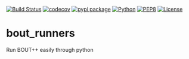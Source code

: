 [![Build Status](https://travis-ci.org/CELMA-project/bout_install.svg?branch=master)](https://travis-ci.org/CELMA-project/bout_runners)
[![codecov](https://codecov.io/gh/CELMA-project/bout_install/branch/master/graph/badge.svg)](https://codecov.io/gh/CELMA-project/bout_runners)
[![pypi package](https://badge.fury.io/py/bout-install.svg)](https://pypi.org/project/bout-runners/)
[![Python](https://img.shields.io/badge/python-3.6-blue.svg)](https://www.python.org/)
[![PEP8](https://img.shields.io/badge/code%20style-PEP8-brightgreen.svg)](https://www.python.org/dev/peps/pep-0008/)
[![License](https://img.shields.io/badge/license-LGPL--3.0-blue.svg)](https://github.com/CELMA-project/bout_runners/blob/master/LICENSE)

# bout_runners
Run BOUT++ easily through python
